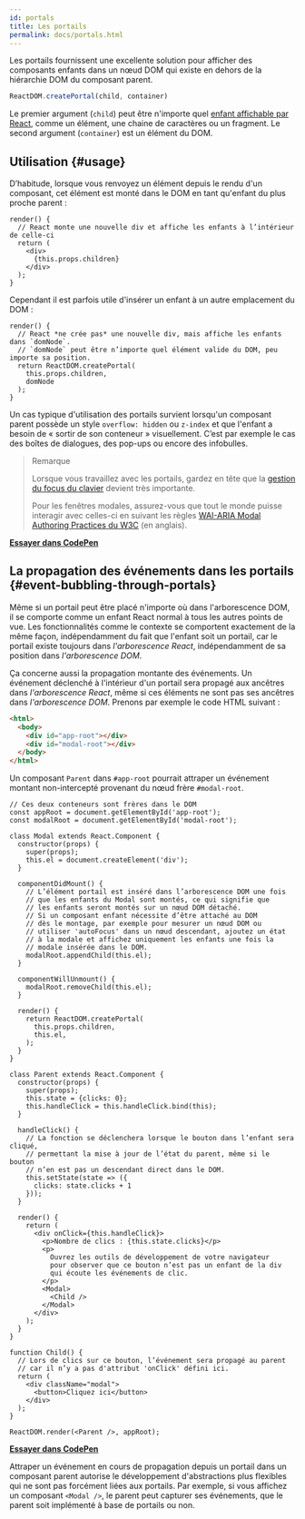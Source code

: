 ```yaml
---
id: portals
title: Les portails
permalink: docs/portals.html
---
```


Les portails fournissent une excellente solution pour afficher des composants enfants dans un nœud DOM qui existe en dehors de la hiérarchie DOM du composant parent.

```js
ReactDOM.createPortal(child, container)
```

Le premier argument (`child`) peut être n'importe quel [enfant affichable par React](/docs/react-component.html#render), comme un élément, une chaine de caractères ou un fragment. Le second argument (`container`) est un élément du DOM.

## Utilisation {#usage}

D’habitude, lorsque vous renvoyez un élément depuis le rendu d'un composant, cet élément est monté dans le DOM en tant qu'enfant du plus proche parent :

```js{4,6}
render() {
  // React monte une nouvelle div et affiche les enfants à l’intérieur de celle-ci
  return (
    <div>
      {this.props.children}
    </div>
  );
}
```

Cependant il est parfois utile d'insérer un enfant à un autre emplacement du DOM :

```js{6}
render() {
  // React *ne crée pas* une nouvelle div, mais affiche les enfants dans `domNode`.
  // `domNode` peut être n’importe quel élément valide du DOM, peu importe sa position.
  return ReactDOM.createPortal(
    this.props.children,
    domNode
  );
}
```

Un cas typique d'utilisation des portails survient lorsqu'un composant parent possède un style `overflow: hidden` ou `z-index` et que l'enfant a besoin de « sortir de son conteneur »  visuellement. C’est par exemple le cas des boîtes de dialogues, des pop-ups ou encore des infobulles.

> Remarque
>
> Lorsque vous travaillez avec les portails, gardez en tête que la [gestion du focus du clavier](/docs/accessibility.html#programmatically-managing-focus) devient très importante.
>
> Pour les fenêtres modales, assurez-vous que tout le monde puisse interagir avec celles-ci en suivant les règles [WAI-ARIA Modal Authoring Practices du W3C](https://www.w3.org/TR/wai-aria-practices-1.1/#dialog_modal) (en anglais).

[**Essayer dans CodePen**](https://codepen.io/gaearon/pen/yzMaBd)

## La propagation des événements dans les portails {#event-bubbling-through-portals}

Même si un portail peut être placé n'importe où dans l'arborescence DOM, il se comporte comme un enfant React normal à tous les autres points de vue. Les fonctionnalités comme le contexte se comportent exactement de la même façon, indépendamment du fait que l'enfant soit un portail, car le portail existe toujours dans *l'arborescence React*, indépendamment de sa position dans *l'arborescence DOM*.

Ça concerne aussi la propagation montante des événements. Un événement déclenché à l'intérieur d'un portail sera propagé aux ancêtres dans *l'arborescence React*, même si ces éléments ne sont pas ses ancêtres dans *l'arborescence DOM*. Prenons par exemple le code HTML suivant :

```html
<html>
  <body>
    <div id="app-root"></div>
    <div id="modal-root"></div>
  </body>
</html>
```

Un composant `Parent` dans `#app-root` pourrait attraper un événement montant non-intercepté provenant du nœud frère `#modal-root`.

```js{28-31,42-49,53,60-62,69-70,73}
// Ces deux conteneurs sont frères dans le DOM
const appRoot = document.getElementById('app-root');
const modalRoot = document.getElementById('modal-root');

class Modal extends React.Component {
  constructor(props) {
    super(props);
    this.el = document.createElement('div');
  }

  componentDidMount() {
    // L’élément portail est inséré dans l’arborescence DOM une fois
    // que les enfants du Modal sont montés, ce qui signifie que
    // les enfants seront montés sur un nœud DOM détaché.
    // Si un composant enfant nécessite d’être attaché au DOM
    // dès le montage, par exemple pour mesurer un nœud DOM ou
    // utiliser 'autoFocus' dans un nœud descendant, ajoutez un état
    // à la modale et affichez uniquement les enfants une fois la
    // modale insérée dans le DOM.
    modalRoot.appendChild(this.el);
  }

  componentWillUnmount() {
    modalRoot.removeChild(this.el);
  }

  render() {
    return ReactDOM.createPortal(
      this.props.children,
      this.el,
    );
  }
}

class Parent extends React.Component {
  constructor(props) {
    super(props);
    this.state = {clicks: 0};
    this.handleClick = this.handleClick.bind(this);
  }

  handleClick() {
    // La fonction se déclenchera lorsque le bouton dans l’enfant sera cliqué,
    // permettant la mise à jour de l’état du parent, même si le bouton
    // n’en est pas un descendant direct dans le DOM.
    this.setState(state => ({
      clicks: state.clicks + 1
    }));
  }

  render() {
    return (
      <div onClick={this.handleClick}>
        <p>Nombre de clics : {this.state.clicks}</p>
        <p>
          Ouvrez les outils de développement de votre navigateur
          pour observer que ce bouton n’est pas un enfant de la div
          qui écoute les événements de clic.
        </p>
        <Modal>
          <Child />
        </Modal>
      </div>
    );
  }
}

function Child() {
  // Lors de clics sur ce bouton, l’événement sera propagé au parent
  // car il n’y a pas d'attribut 'onClick' défini ici.
  return (
    <div className="modal">
      <button>Cliquez ici</button>
    </div>
  );
}

ReactDOM.render(<Parent />, appRoot);
```

[**Essayer dans CodePen**](https://codepen.io/gaearon/pen/jGBWpE)

Attraper un événement en cours de propagation depuis un portail dans un composant parent autorise le développement d'abstractions plus flexibles qui ne sont pas forcément liées aux portails. Par exemple, si vous affichez un composant `<Modal />`, le parent peut capturer ses événements, que le parent soit implémenté à base de portails ou non.
